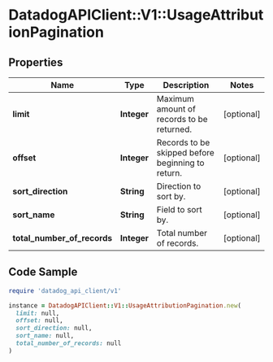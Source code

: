 # DatadogAPIClient::V1::UsageAttributionPagination

## Properties

| Name | Type | Description | Notes |
| ---- | ---- | ----------- | ----- |
| **limit** | **Integer** | Maximum amount of records to be returned. | [optional] |
| **offset** | **Integer** | Records to be skipped before beginning to return. | [optional] |
| **sort_direction** | **String** | Direction to sort by. | [optional] |
| **sort_name** | **String** | Field to sort by. | [optional] |
| **total_number_of_records** | **Integer** | Total number of records. | [optional] |

## Code Sample

```ruby
require 'datadog_api_client/v1'

instance = DatadogAPIClient::V1::UsageAttributionPagination.new(
  limit: null,
  offset: null,
  sort_direction: null,
  sort_name: null,
  total_number_of_records: null
)
```

